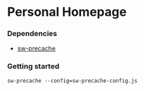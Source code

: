 # Personal Homepage

### Dependencies
- [sw-precache](https://github.com/GoogleChrome/sw-precache)


### Getting started

```
sw-precache --config=sw-precache-config.js
```